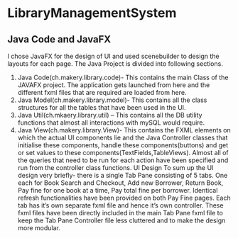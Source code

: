 # LibraryManagementSystem
## Java Code and JavaFX 
I chose JavaFX for the design of UI and used scenebuilder to design the layouts for each page.
The Java Project is divided into following sections.
1.	Java Code(ch.makery.library.code)- This contains the main Class of the JAVAFX project. The application gets launched from here and the different fxml files that are required are loaded from here.
2.	Java Model(ch.makery.library.model)- This contains all the class structures for all the tables that have been used in the UI.
3.	Java Util(ch.mkaery.library.util) – This contains all the DB utility functions that almost all interactions with mySQL would require.
4.	Java View(ch.makery.library.View)- This contains the FXML elements on which the actual UI components lie and the Java Controller classes that initialise these components, handle these components(buttons) and get or set values to these components(TextFields,TableViews). Almost all of the queries that need to be run for each action have been specified and run from the controller class functions.
UI Design
To sum up the UI design very briefly- there is a single Tab Pane consisting of 5 tabs. One each for Book Search and Checkout, Add new Borrower, Return Book, Pay fine for one book at a time, Pay total fine per borrower. Identical refresh functionalities have been provided on both Pay Fine pages. Each tab has it’s own separate fxml file and hence it’s own controller. These fxml files have been directly included in the main Tab Pane fxml file to keep the Tab Pane Controller file less cluttered and to make the design more modular.
